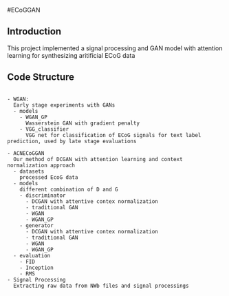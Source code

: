 #ECoGGAN

## Introduction
This project implemented a signal processing and GAN model with attention learning for synthesizing aritificial ECoG data

## Code Structure
```

- WGAN:
  Early stage experiments with GANs
  - models
    - WGAN_GP
      Wasserstein GAN with gradient penalty
    - VGG_classifier
      VGG net for classification of ECoG signals for text label prediction, used by late stage evaluations

- ACNECoGGAN
  Our method of DCGAN with attention learning and context normalization approach
  - datasets
    processed EcoG data
  - models
    different combination of D and G
    - discriminator
      - DCGAN with attentive contex normalization
      - traditional GAN
      - WGAN
      - WGAN_GP
    - generator
      - DCGAN with attentive contex normalization
      - traditional GAN
      - WGAN
      - WGAN_GP
  - evaluation
    - FID
    - Inception
    - RMS
- Signal Processing
  Extracting raw data from NWb files and signal processings
	
